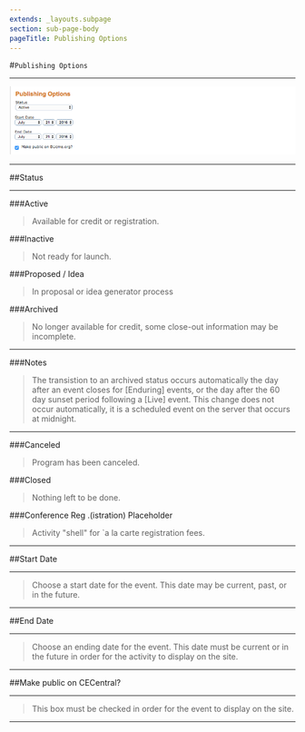 ```yaml
---
extends: _layouts.subpage
section: sub-page-body
pageTitle: Publishing Options
---
```


#`Publishing Options`

---

![image of publishing options](../img/activity/publishing_options.png)

---

##Status

---

###Active
>Available for credit or registration.

###Inactive
>Not ready for launch.

###Proposed / Idea
>In proposal or idea generator process

###Archived
>No longer available for credit, some close-out information may be incomplete.

---

###Notes

>The transistion to an archived status occurs automatically the day after an event
>closes for [Enduring] events, or the day after the 60 day sunset period following
>a [Live] event. This change does not occur automatically, it is a scheduled event
>on the server that occurs at midnight.

---

###Canceled
>Program has been canceled.

###Closed
>Nothing left to be done.

###Conference Reg .(istration) Placeholder
>Activity "shell" for `a la carte registration fees. 

---

##Start Date

---

>Choose a start date for the event.  This date may be current, past, or in the 
>future.

---

##End Date

---

>Choose an ending date for the event.  This date must be current or in the future
>in order for the activity to display on the site.

---

##Make public on CECentral?

---

>This box must be checked in order for the event to display on the site.

---
